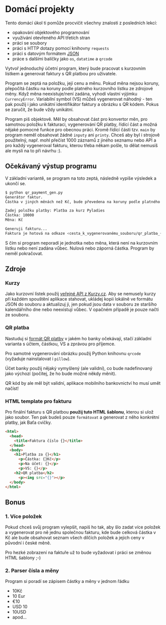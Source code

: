 # Domácí projekty

Tento domácí úkol ti pomůže procvičit všechny znalosti z posledních lekcí:
- opakování objektového programování
- využívání otevřeného API třetích stran
- práci se soubory
- práci s HTTP dotazy pomocí knihovny `requests`
- práci s datovým formátem [JSON](https://en.wikipedia.org/wiki/JSON)
- práce s dalšími balíčky jako `os`, `datatime` a `qrcode`

Vytvoř jednoduchý účetní program, který bude pracovat s kurzovním lístkem a
generovat faktury s QR platbou pro uživatele.

Program se zeptá na položku, její cenu a měnu. Pokud měna nejsou koruny,
přepočítá částku na koruny podle platného kurzovního lístku ze zdrojové měny.
Když měna neexistuje/není zadána, vyhodí vlastní výjimku `CurrencyError`.
Variabilní symbol (VS) můžeš vygenerovat náhodný -
ten pak použij i jako unikátní identifikátor faktury a obrázku s QR kódem.
Pokus se zaručit, že bude vždy unikátní.

Program piš objektově. Měl by obsahovat část pro konvertor měn,
pro samotnou položku k fakturaci, vygenerování QR platby,
řídící část a možná nějaké pomocné funkce pro obecnou práci.
Kromě řídící části tzv. `main` by program neměl obsahovat žádné `inputy` ani `printy`.
Chceš aby byl i strojově použitelný, např. mohl přečíst 1000 záznamů
z jiného seznamu nebo API a pro každý vygeneroval fakturu, kterou třeba někam pošle,
to dělat nemusíš ale mysli na to při návrhu :).

## Očekávaný výstup programu

V základní variantě, se program na toto zeptá, následně vypíše výsledek a ukončí se.

```bash
$ python qr_payment_gen.py
Generátor faktur.
Částka v jiných měnách než Kč, bude převedena na koruny podle platného kurzu ČNB.

Zadej položku platby: Platba za kurz Pyladies
Částka: 10000
Měna: Kč

Generuji fakturu...
Faktura je hotová na odkaze <cesta_k_vygenerovanému_souboru/qr_platba_{unikatni_ID}.html>
```

S čím si program neporadí je jednotka nebo měna, která není na kurzovním lístku nebo není zadána vůbec.
Nulová nebo záporná částka. Program by neměl pokračovat.

## Zdroje

### Kurzy
Jako kurzovní lístek použij [veřejné API z Kurzy.cz](https://www.kurzy.cz/html-kody/json/kurzy-bank.htm).
Aby se nemusely kurzy při každém spouštění aplikace stahovat,
ukládej kopii lokálně ve formátu JSON do souboru a aktualizuj ji,
jen pokud jsou data v souboru ze staršího kalendářního dne nebo neexistují vůbec.
V opačném případě je pouze načti ze souboru.

### QR platba
Nastuduj si [formát QR platby](https://qr-platba.cz/pro-vyvojare/specifikace-formatu/) v jakém ho banky očekávají,
stačí základní varianta s účtem, částkou, VS a zprávou pro příjemce.

Pro samotné vygenerování obrázku použij Python knihovnu `qrcode` (vyžaduje nainstalovat i `pillow`).

Účet banky použij nějaký vymyšlený (ale validní), co bude nadefinovaný jako výchozí (počítej, že ho bude možné někdy měnit).

QR kód by ale měl být validní, aplikace mobilního bankovnictví ho musí umět načíst!

### HTML template pro fakturu
Pro finální fakturu s QR platbou **použij tuto HTML šablonu**, kterou si ulož jako soubor.
Ten pak budeš pouze `formátovat` a generovat z něho konkrétní platby, jak Baťa cvičky.

```html
<html>
  <head>
    <title>Faktura číslo {}</title>
  </head>
  <body>
    <h1>Platba za {}</h1>
      <p>Částka: {}Kč</p>
      <p>Na účet: {}</p>
      <p>VS: {}</p>
    <h2>QR platba</h2>
      <p><img src="{}"></p>
  </body>
</html>
```

## Bonus

### 1. Více položek
Pokud chceš svůj program vylepšit, napiš ho tak, aby šlo zadat více položek
a vygenerovat pro ně jednu společnou fakturu, kde bude celková částka v Kč
ale bude obsahovat seznam všech dílčích položek a jejich ceny v původní i české měně.

Pro hezké zobrazení na faktuře už to bude vyžadovat i práci se změnou HTML šablony ;-)

### 2. Parser čísla a měny
Program si poradí se zápisem částky a měny v jednom řádku
- 10Kč
- 10 Eur
- €10
- USD 10
- 10USD
- apod...

